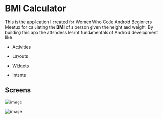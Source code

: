 # BMI Calculator
This is the application I created for Women Who Code Android Beginners Meetup for calulating the **BMI** of a person given the height and weight.
By building this app the attendess learnt fundamentals of Android development like

* Activities

* Layouts

* Widgets

* Intents

## Screens

![image](https://user-images.githubusercontent.com/16161998/37578945-eaed3e54-2af8-11e8-9c57-e0cec7c77831.png)

![image](https://user-images.githubusercontent.com/16161998/37578962-fa7f3eb2-2af8-11e8-88a0-b18bba83e29e.png)
